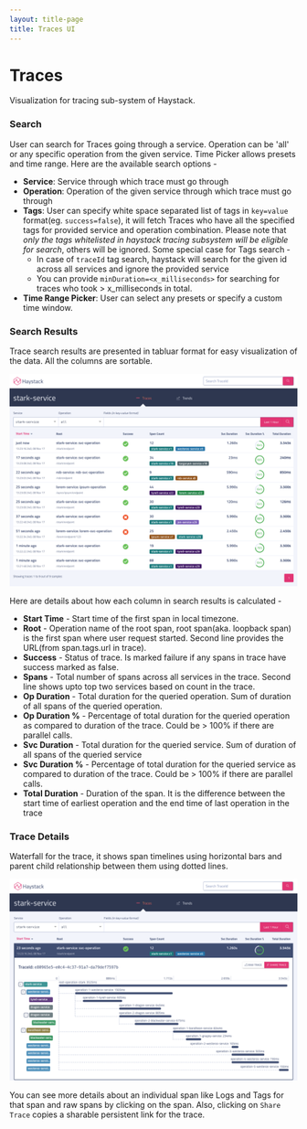 ```yaml
---
layout: title-page
title: Traces UI
---
```

# Traces 

Visualization for tracing sub-system of Haystack.

### Search  
User can search for Traces going through a service. Operation can be 'all' or any specific operation from the given service. Time Picker allows presets and time range. 
Here are the available search options -
- **Service**: Service through which trace must go through
- **Operation**: Operation of the given service through which trace must go through
- **Tags**: User can specify white space separated list of tags in `key=value` format(eg. `success=false`), it will fetch Traces who have all the specified tags for provided service and operation combination. Please note that *only the tags whitelisted in haystack tracing subsystem will be eligible for search*, others will be ignored. Some special case for Tags search -
    - In case of `traceId` tag search, haystack will search for the given id across all services and ignore the provided service 
    - You can provide `minDuration=<x_milliseconds>` for searching for traces who took > x_milliseconds in total.
- **Time Range Picker**: User can select any presets or specify a custom time window.


### Search Results
Trace search results are presented in tabluar format for easy visualization of the data. All the columns are sortable.

<img src="../images/traces.png" style="width: 800px;"/>

Here are details about how each column in search results is calculated -
- **Start Time** - Start time of the first span in local timezone.
- **Root** - Operation name of the root span, root span(aka. loopback span) is the first span where user request started. Second line provides the URL(from span.tags.url in trace).
- **Success** - Status of trace. Is marked failure if any spans in trace have success marked as false.
- **Spans** - Total number of spans across all services in the trace. Second line shows upto top two services based on count in the trace.
- **Op Duration** - Total duration for the queried operation. Sum of duration of all spans of the queried operation.
- **Op Duration %** - Percentage of total duration for the queried operation as compared to duration of the trace. Could be > 100% if there are parallel calls.
- **Svc Duration** - Total duration for the queried service. Sum of duration of all spans of the queried service
- **Svc Duration %** - Percentage of total duration for the queried service as compared to duration of the trace. Could be > 100% if there are parallel calls.
- **Total Duration** - Duration of the span. It is the difference between the start time of earliest operation and the end time of last operation in the trace
  
  
### Trace Details
Waterfall for the trace, it shows span timelines using horizontal bars and parent child relationship between them using dotted lines.

<img src="../images/trace_details.png" style="width: 800px;"/>

You can see more details about an individual span like Logs and Tags for that span and raw spans by clicking on the span. Also, clicking on `Share Trace` copies a sharable persistent link for the trace.

